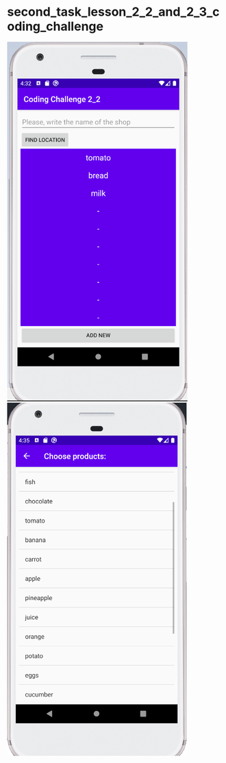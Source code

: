 # second_task_lesson_2_2_and_2_3_coding_challenge

![Alt text](https://github.com/MariaRiya/second_task_lesson_2_2_and_2_3_coding_challenge/blob/master/lesson_2_code_challenge_1.png?raw=true "Optional Title")
![Alt text](https://github.com/MariaRiya/second_task_lesson_2_2_and_2_3_coding_challenge/blob/master/lesson_2_code_challenge_2.png?raw=true "Optional Title")
